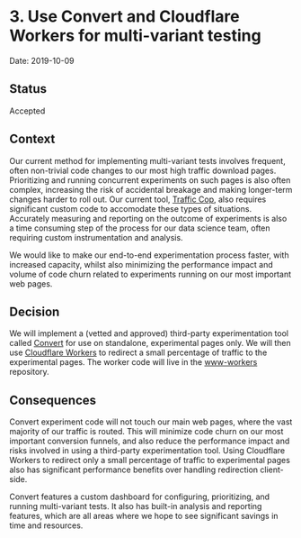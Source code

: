 # 3. Use Convert and Cloudflare Workers for multi-variant testing

Date: 2019-10-09

## Status

Accepted

## Context

Our current method for implementing multi-variant tests involves frequent, often non-trivial code changes to our most high traffic download pages. Prioritizing and running concurrent experiments on such pages is also often complex, increasing the risk of accidental breakage and making longer-term changes harder to roll out. Our current tool, [Traffic Cop](https://github.com/mozilla/trafficcop/), also requires significant custom code to accomodate these types of situations. Accurately measuring and reporting on the outcome of experiments is also a time consuming step of the process for our data science team, often requiring custom instrumentation and analysis.

We would like to make our end-to-end experimentation process faster, with increased capacity, whilst also minimizing the performance impact and volume of code churn related to experiments running on our most important web pages.

## Decision

We will implement a (vetted and approved) third-party experimentation tool called [Convert](https://www.convert.com/) for use on standalone, experimental pages only. We will then use [Cloudflare Workers](https://www.cloudflare.com/en-gb/products/cloudflare-workers/) to redirect a small percentage of traffic to the experimental pages. The worker code will live in the [www-workers](https://github.com/mozmeao/www-workers) repository.

## Consequences

Convert experiment code will not touch our main web pages, where the vast majority of our traffic is routed. This will minimize code churn on our most important conversion funnels, and also reduce the performance impact and risks involved in using a third-party experimentation tool. Using Cloudflare Workers to redirect only a small percentage of traffic to experimental pages also has significant performance benefits over handling redirection client-side.

Convert features a custom dashboard for configuring, prioritizing, and running multi-variant tests. It also has built-in analysis and reporting features, which are all areas where we hope to see significant savings in time and resources.
